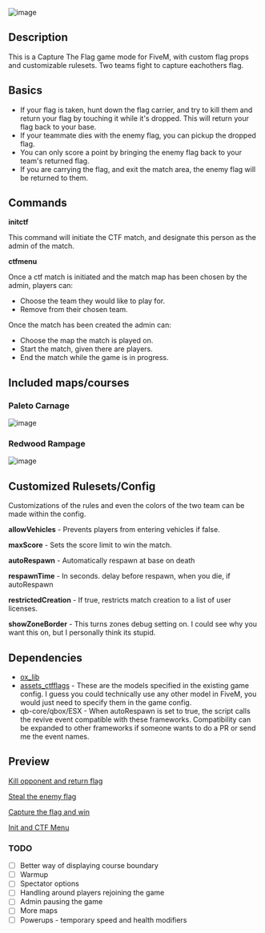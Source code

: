 ![image](https://user-images.githubusercontent.com/70592880/208999774-f85d79c7-691b-4614-b438-3883fd2ab80d.png)
## Description
This is a Capture The Flag game mode for FiveM, with custom flag props and customizable rulesets. Two teams fight to capture eachothers flag.

## Basics
 - If your flag is taken, hunt down the flag carrier, and try to kill them and return your flag by touching it while it's dropped. This will return your flag back to your base.
 - If your teammate dies with the enemy flag, you can pickup the dropped flag.
 - You can only score a point by bringing the enemy flag back to your team's returned flag.
 - If you are carrying the flag, and exit the match area, the enemy flag will be returned to them.

## Commands
**initctf**

This command will initiate the CTF match, and designate this person as the admin of the match. 

**ctfmenu**

Once a ctf match is initiated and the match map has been chosen by the admin, players can:
 - Choose the team they would like to play for.
 - Remove from their chosen team.

Once the match has been created the admin can:
 - Choose the map the match is played on.
 - Start the match, given there are players.
 - End the match while the game is in progress.

## Included maps/courses
### Paleto Carnage
![image](https://user-images.githubusercontent.com/70592880/208991323-b862ceec-6c23-4fe9-854b-796f32904d06.png)

### Redwood Rampage
![image](https://user-images.githubusercontent.com/70592880/208991356-f06819d4-643f-4249-bccd-f4448da4c6dc.png)

## Customized Rulesets/Config
Customizations of the rules and even the colors of the two team can be made within the config.

**allowVehicles** - Prevents players from entering vehicles if false.

**maxScore** - Sets the score limit to win the match.

**autoRespawn** - Automatically respawn at base on death

**respawnTime** - In seconds. delay before respawn, when you die, if autoRespawn

**restrictedCreation** - If true, restricts match creation to a list of user licenses.

**showZoneBorder** - This turns zones debug setting on. I could see why you want this on, but I personally think its stupid.

## Dependencies
- [ox_lib](https://github.com/overextended/ox_lib)
- [assets_ctfflags](https://github.com/JoeSzymkowiczFiveM/assets_ctfflags) - These are the models specified in the existing game config. I guess you could technically use any other model in FiveM, you would just need to specify them in the game config.
- qb-core/qbox/ESX - When autoRespawn is set to true, the script calls the revive event compatible with these frameworks. Compatibility can be expanded to other frameworks if someone wants to do a PR or send me the event names.

## Preview
[Kill opponent and return flag](https://streamable.com/lv8hgr)

[Steal the enemy flag](https://streamable.com/dzfvf1)

[Capture the flag and win](https://streamable.com/ms48lf)

[Init and CTF Menu](https://streamable.com/vonjif)

### TODO
- [ ] Better way of displaying course boundary
- [ ] Warmup
- [ ] Spectator options
- [ ] Handling around players rejoining the game
- [ ] Admin pausing the game
- [ ] More maps
- [ ] Powerups - temporary speed and health modifiers
